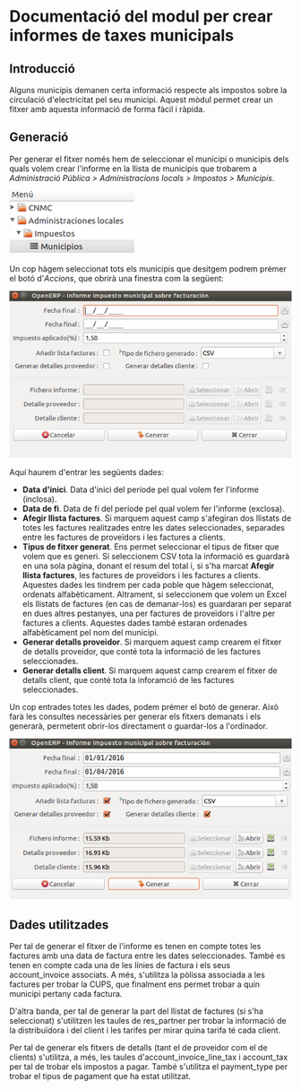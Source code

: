 # Documentació del modul per crear informes de taxes municipals

## Introducció

Alguns municipis demanen certa informació respecte als impostos sobre la
circulació d'electricitat pel seu municipi. Aquest mòdul permet crear un fitxer
amb aquesta informació de forma fàcil i ràpida.

## Generació

Per generar el fitxer només hem de seleccionar el municipi o municipis dels
quals volem crear l'informe en la llista de municipis que trobarem a
*Administració Pública > Administracions locals > Impostos > Municipis*.

![Figura 1](../_static/municipal_taxes/menu.png)

Un cop hàgem seleccionat tots els municipis que desitgem podrem prémer el botó
d'*Accions*, que obrirà una finestra com la següent:

![Figura 2](../_static/municipal_taxes/wizard_ini.png)

Aquí haurem d'entrar les següents dades:

* **Data d'inici**. Data d'inici del període pel qual volem fer l'informe (inclosa).
* **Data de fi**. Data de fi del període pel qual volem fer l'informe (exclosa).
* **Afegir llista factures**. Si marquem aquest camp s'afegiran dos llistats de
totes les factures realitzades entre les dates seleccionades, separades entre
les factures de proveïdors i les factures a clients.
* **Tipus de fitxer generat**. Ens permet seleccionar el tipus de fitxer que volem
que es generi. Si seleccionem CSV tota la informació es guardarà en una sola pàgina,
donant el resum del total i, si s'ha marcat **Afegir llista factures**, les factures
de proveïdors i les factures a clients. Aquestes dades les tindrem per cada poble
que hàgem seleccionat, ordenats alfabèticament. Altrament, si seleccionem que volem
un Excel els llistats de factures (en cas de demanar-los) es guardaran per separat
en dues altres pestanyes, una per factures de proveïdors i l'altre per factures a
clients. Aquestes dades també estaran ordenades alfabèticament pel nom del municipi.
* **Generar detalls proveidor**. Si marquem aquest camp crearem el fitxer de detalls
proveidor, que conté tota la informació de les factures seleccionades.
* **Generar detalls client**. Si marquem aquest camp crearem el fitxer de detalls
client, que conté tota la inforamció de les factures seleccionades.

Un cop entrades totes les dades, podem prémer el botó de generar. Això farà les
consultes necessàries per generar els fitxers demanats i els generarà, permetent
obrir-los directament o guardar-los a l'ordinador.

![Figura 3](../_static/municipal_taxes/wizard_fin.png)

## Dades utilitzades

Per tal de generar el fitxer de l'informe es tenen en compte totes les factures
amb una data de factura entre les dates seleccionades. També es tenen en compte
cada una de les línies de factura i els seus account_invoice associats. A més, s'utilitza
la pòlissa associada a les factures per trobar la CUPS, que finalment ens permet
trobar a quin municipi pertany cada factura.

D'altra banda, per tal de generar la part del llistat de factures (si s'ha
seleccionat) s'utilitzen les taules de res_partner per trobar la informació de
la distribuïdora i del client i les tarifes per mirar quina tarifa té cada client.

Per tal de generar els fitxers de detalls (tant el de proveidor com el de clients)
s'utilitza, a més, les taules d'account_invoice_line_tax i account_tax per tal de
trobar els impostos a pagar. També s'utilitza el payment_type per trobar el tipus
de pagament que ha estat utilitzat.